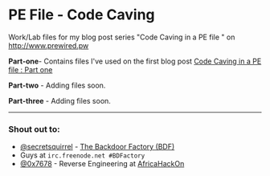 # PE File - Code Caving

Work/Lab files for my blog post series "Code Caving in a PE file " on http://www.prewired.pw

**Part-one**- Contains files I've used on the first blog post [Code Caving in a PE file : Part one](http://prewired.pw/2015/10/code-caving-part1.html)

**Part-two** - Adding files soon.

**Part-three** - Adding files soon.

----------------------
### Shout out to:

* [@secretsquirrel](https://github.com/secretsquirrel)  - [The Backdoor Factory (BDF)](https://github.com/secretsquirrel/the-backdoor-factory) 
* Guys at ```irc.freenode.net #BDFactory```
* [@0x7678](https://github.com/0x7678) - Reverse Engineering  at [AfricaHackOn](http://africahackon.com/)